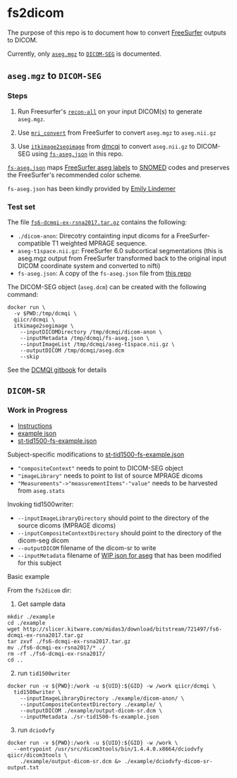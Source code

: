 # fs2dicom

The purpose of this repo is to document how to convert [FreeSurfer](https://surfer.nmr.mgh.harvard.edu/) outputs to DICOM.

Currently, only [`aseg.mgz`](http://surfer.nmr.mgh.harvard.edu/fswiki/SubcorticalSegmentation/) to [`DICOM-SEG`](https://qiicr.gitbooks.io/dicom4qi/content/results/seg.html) is documented.

## `aseg.mgz` to `DICOM-SEG`

### Steps

1. Run Freesurfer's [`recon-all`](https://surfer.nmr.mgh.harvard.edu/fswiki/ReconAllDevTable) on your input DICOM(s) to generate `aseg.mgz`.

2. Use [`mri_convert`](https://surfer.nmr.mgh.harvard.edu/pub/docs/html/mri_convert.help.xml.html) from FreeSurfer to convert `aseg.mgz` to `aseg.nii.gz`

3. Use [`itkimage2segimage`](https://qiicr.gitbooks.io/dcmqi-guide/user_guide/itkimage2segimage.html) from [dmcqi](https://github.com/QIICR/dcmqi) to convert `aseg.nii.gz` to DICOM-SEG using [`fs-aseg.json`](fs-aseg.json) in this repo.

[`fs-aseg.json`](fs-aseg.json) maps [FreeSurfer aseg labels](https://surfer.nmr.mgh.harvard.edu/fswiki/FsTutorial/AnatomicalROI/FreeSurferColorLUT) to [SNOMED](https://www.snomed.org/) codes and preserves the FreeSurfer's recommended color scheme.

`fs-aseg.json` has been kindly provided by [Emily Lindemer](https://www.linkedin.com/in/emily-lindemer-87206667/)

### Test set

The file [`fs6-dcmqi-ex-rsna2017.tar.gz`](http://slicer.kitware.com/midas3/item/324959) contains the following:
 - `./dicom-anon`: Direcotry containting input dicoms for a FreeSurfer-compatible T1 weighted MPRAGE sequence.
 - `aseg-t1space.nii.gz`: FreeSurfer 6.0 subcortical segmentations (this is aseg.mgz output from FreeSurfer transformed back to the original input DICOM coordinate system and converted to nifti)
 - `fs-aseg.json`: A copy of the `fs-aseg.json` file from [this repo](https://github.com/corticometrics/fs2dicom/blob/master/fs-aseg.json)

The DICOM-SEG object (`aseg.dcm`) can be created with the following command:
```
docker run \
  -v $PWD:/tmp/dcmqi \
  qiicr/dcmqi \
  itkimage2segimage \
    --inputDICOMDirectory /tmp/dcmqi/dicom-anon \
    --inputMetadata /tmp/dcmqi/fs-aseg.json \
    --inputImageList /tmp/dcmqi/aseg-t1space.nii.gz \
    --outputDICOM /tmp/dcmqi/aseg.dcm
    --skip
```

See the [DCMQI gitbook](https://qiicr.gitbooks.io/dicom4qi/results/seg/freesurfer.html) for details

## `DICOM-SR`

### Work in Progress

- [Instructions](https://qiicr.gitbooks.io/dcmqi-guide/user_guide/tid1500writer.html)
- [example json](https://github.com/QIICR/dcmqi/blob/master/doc/examples/sr-tid1500-ct-liver-example.json)
- [st-tid1500-fs-example.json](sr-tid1500-fs-example.json)

Subject-specific modifications to [st-tid1500-fs-example.json](sr-tid1500-fs-example.json)
- `"compositeContext"` needs to point to DICOM-SEG object
- `"imageLibrary"` needs to point to list of source MPRAGE dicoms
- `"Measurements"->"measurementItems"-"value"` needs to be harvested from `aseg.stats`

Invoking tid1500writer: 
  - `--inputImageLibraryDirectory` should point to the directory of the source dicoms (MPRAGE dicoms)
  - `--inputCompositeContextDirectory` should point to the directory of the dicom-seg dicom
  - `--outputDICOM` filename of the dicom-sr to write
  - `--inputMetadata` filename of [WIP json for aseg](sr-tid1500-fs-example.json) that has been modified for this subject

Basic example

From the `fs2dicom` dir:

1) Get sample data
```
mkdir ./example
cd ./example
wget http://slicer.kitware.com/midas3/download/bitstream/721497/fs6-dcmqi-ex-rsna2017.tar.gz
tar zxvf ./fs6-dcmqi-ex-rsna2017.tar.gz
mv ./fs6-dcmqi-ex-rsna2017/* ./
rm -rf ./fs6-dcmqi-ex-rsna2017/
cd ..
```

2) run `tid1500writer`
```
docker run -v ${PWD}:/work -u ${UID}:${GID} -w /work qiicr/dcmqi \
  tid1500writer \
    --inputImageLibraryDirectory ./example/dicom-anon/ \
    --inputCompositeContextDirectory ./example/ \
    --outputDICOM ./example/output-dicom-sr.dcm \
    --inputMetadata ./sr-tid1500-fs-example.json
```

3) run `dciodvfy`
```
docker run -v ${PWD}:/work -u ${UID}:${GID} -w /work \
  --entrypoint /usr/src/dicom3tools/bin/1.4.4.0.x8664/dciodvfy qiicr/dicom3tools \
    ./example/output-dicom-sr.dcm &> ./example/dciodvfy-dicom-sr-output.txt
```
